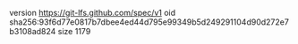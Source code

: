 version https://git-lfs.github.com/spec/v1
oid sha256:93f6d77e0817b7dbee4ed44d795e99349b5d249291104d90d272e7b3108ad824
size 1179
